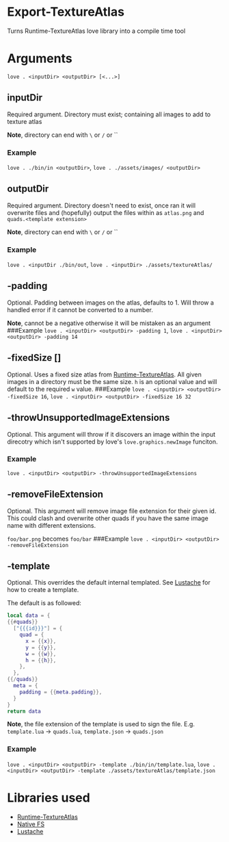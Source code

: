 # Export-TextureAtlas
Turns Runtime-TextureAtlas love library into a compile time tool

# Arguments
`love . <inputDir> <outputDir> [<...>]`
## inputDir
Required argument. Directory must exist; containing all images to add to texture atlas

**Note**, directory can end with `\` or `/` or ``
### Example
`love . ./bin/in <outputDir>`, `love . ./assets/images/ <outputDir>`
## outputDir
Required argument. Directory doesn't need to exist, once ran it will overwrite files and (hopefully) output the files within as `atlas.png` and `quads.<template extension>`

**Note**, directory can end with `\` or `/` or ``
### Example
`love . <inputDir ./bin/out`, `love . <inputDir> ./assets/textureAtlas/`
## -padding <num>
Optional. Padding between images on the atlas, defaults to 1. Will throw a handled error if it cannot be converted to a number.

**Note**, cannot be a negative otherwise it will be mistaken as an argument
###Example
`love . <inputDir> <outputDir> -padding 1`, `love . <inputDir> <outputDir> -padding 14`
## -fixedSize <w> [<h>]
Optional. Uses a fixed size atlas from [Runtime-TextureAtlas](https://github.com/EngineerSmith/Runtime-TextureAtlas). All given images in a directory must be the same size. `h` is an optional value and will default to the required `w` value.
###Example
`love . <inputDir> <outputDir> -fixedSize 16`, `love . <inputDir> <outputDir> -fixedSize 16 32`
## -throwUnsupportedImageExtensions
Optional. This argument will throw if it discovers an image within the input direcotry which isn't supported by love's `love.graphics.newImage` funciton.
### Example
`love . <inputDir> <outputDir> -throwUnsupportedImageExtensions`
## -removeFileExtension
Optional. This argument will remove image file extension for their given id. This could clash and overwrite other quads if you have the same image name with different extensions.

`foo/bar.png` becomes `foo/bar`
###Example
`love . <inputDir> <outputDir> -removeFileExtension`
## -template <filepath>
Optional. This overrides the default internal templated. See [Lustache](https://github.com/Olivine-Labs/lustache) for how to create a template.

The default is as followed:
```lua
local data = {
{{#quads}}
  ["{{{id}}}"] = {
    quad = {
      x = {{x}},
      y = {{y}},
      w = {{w}},
      h = {{h}},
    },
  },
{{/quads}}
  meta = {
    padding = {{meta.padding}},
  }
}
return data
```
**Note**, the file extension of the template is used to sign the file. E.g. `template.lua` -> `quads.lua`, `template.json` -> `quads.json`
### Example
`love . <inputDir> <outputDir> -template ./bin/in/template.lua`, `love . <inputDir> <outputDir> -template ./assets/textureAtlas/template.json`
# Libraries used
* [Runtime-TextureAtlas](https://github.com/EngineerSmith/Runtime-TextureAtlas)
* [Native FS](https://github.com/megagrump/nativefs)
* [Lustache](https://github.com/Olivine-Labs/lustache)
